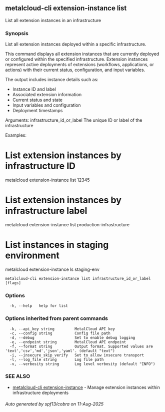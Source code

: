 ## metalcloud-cli extension-instance list

List all extension instances in an infrastructure

### Synopsis

List all extension instances deployed within a specific infrastructure.

This command displays all extension instances that are currently deployed or configured
within the specified infrastructure. Extension instances represent active deployments
of extensions (workflows, applications, or actions) with their current status,
configuration, and input variables.

The output includes instance details such as:
- Instance ID and label
- Associated extension information
- Current status and state
- Input variables and configuration
- Deployment timestamps

Arguments:
  infrastructure_id_or_label    The unique ID or label of the infrastructure

Examples:
  # List extension instances by infrastructure ID
  metalcloud extension-instance list 12345
  
  # List extension instances by infrastructure label
  metalcloud extension-instance list production-infrastructure
  
  # List instances in staging environment
  metalcloud extension-instance ls staging-env

```
metalcloud-cli extension-instance list infrastructure_id_or_label [flags]
```

### Options

```
  -h, --help   help for list
```

### Options inherited from parent commands

```
  -k, --api_key string         MetalCloud API key
  -c, --config string          Config file path
  -d, --debug                  Set to enable debug logging
  -e, --endpoint string        MetalCloud API endpoint
  -f, --format string          Output format. Supported values are 'text','csv','md','json','yaml'. (default "text")
  -i, --insecure_skip_verify   Set to allow insecure transport
  -l, --log_file string        Log file path
  -v, --verbosity string       Log level verbosity (default "INFO")
```

### SEE ALSO

* [metalcloud-cli extension-instance](metalcloud-cli_extension-instance.md)	 - Manage extension instances within infrastructure deployments

###### Auto generated by spf13/cobra on 11-Aug-2025
